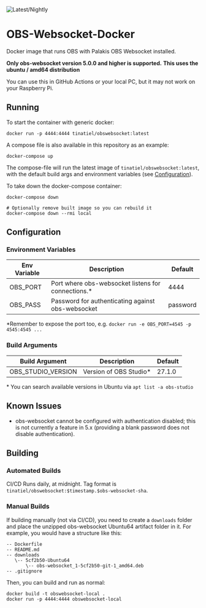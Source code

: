 ![Latest/Nightly](https://github.com/TinaTiel/obs-websocket-docker/actions/workflows/docker-latest.yml/badge.svg)

# OBS-Websocket-Docker
Docker image that runs OBS with Palakis OBS Websocket installed.

**Only obs-websocket version 5.0.0 and higher is supported.**
**This uses the ubuntu / amd64 distribution**

You can use this in GitHub Actions or your local PC, but it may not work on your Raspberry Pi.

## Running

To start the container with generic docker:
```
docker run -p 4444:4444 tinatiel/obswebsocket:latest
```

A compose file is also available in this repository as an example:
```
docker-compose up
```
The compose-file will run the latest image of `tinatiel/obswebsocket:latest`, with the default build args and environment variables (see [Configuration](#Configuration)).

To take down the docker-compose container:
```
docker-compose down

# Optionally remove built image so you can rebuild it
docker-compose down --rmi local
```

## Configuration

### Environment Variables

| Env Variable | Description                                        | Default  |
|--------------|----------------------------------------------------|----------|
| OBS_PORT     | Port where obs-websocket listens for connections.* | 4444     |
| OBS_PASS     | Password for authenticating against obs-websocket  | password |

\*Remember to expose the port too, e.g. `docker run -e OBS_PORT=4545 -p 4545:4545 ...`

### Build Arguments

| Build Argument     | Description                                  | Default  |
|--------------------|----------------------------------------------|----------|
| OBS_STUDIO_VERSION | Version of OBS Studio*                       | 27.1.0   |

\* You can search available versions in Ubuntu via `apt list -a obs-studio`

## Known Issues
 - obs-websocket cannot be configured with authentication disabled; this is not currently a feature in 5.x (providing a blank password does not disable authentication).
 
## Building
### Automated Builds
CI/CD Runs daily, at midnight.
Tag format is `tinatiel/obswebsocket:$timestamp.$obs-websocket-sha`.

### Manual Builds
If building manually (not via CI/CD), you need to create a `downloads` folder and place the unzipped
obs-websocket Ubuntu64 artifact folder in it. For example, you would have a structure like this:
```
-- Dockerfile
-- README.md
-- downloads
   \-- 5cf2b50-Ubuntu64
       \-- obs-websocket_1-5cf2b50-git-1_amd64.deb
-- .gitignore
```
Then, you can build and run as normal:
```
docker build -t obswebsocket-local .
docker run -p 4444:4444 obswebsocket-local
```